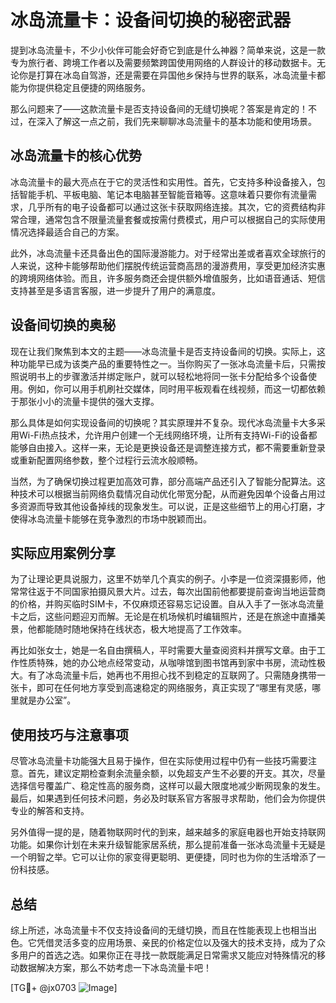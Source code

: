 # 冰岛流量卡：设备间切换的秘密武器

提到冰岛流量卡，不少小伙伴可能会好奇它到底是什么神器？简单来说，这是一款专为旅行者、跨境工作者以及需要频繁跨国使用网络的人群设计的移动数据卡。无论你是打算在冰岛自驾游，还是需要在异国他乡保持与世界的联系，冰岛流量卡都能为你提供稳定且便捷的网络服务。

那么问题来了——这款流量卡是否支持设备间的无缝切换呢？答案是肯定的！不过，在深入了解这一点之前，我们先来聊聊冰岛流量卡的基本功能和使用场景。

## 冰岛流量卡的核心优势

冰岛流量卡的最大亮点在于它的灵活性和实用性。首先，它支持多种设备接入，包括智能手机、平板电脑、笔记本电脑甚至智能音箱等。这意味着只要你有流量需求，几乎所有的电子设备都可以通过这张卡获取网络连接。其次，它的资费结构非常合理，通常包含不限量流量套餐或按需付费模式，用户可以根据自己的实际使用情况选择最适合自己的方案。

此外，冰岛流量卡还具备出色的国际漫游能力。对于经常出差或者喜欢全球旅行的人来说，这种卡能够帮助他们摆脱传统运营商高昂的漫游费用，享受更加经济实惠的跨境网络体验。而且，许多服务商还会提供额外增值服务，比如语音通话、短信支持甚至是多语言客服，进一步提升了用户的满意度。

## 设备间切换的奥秘

现在让我们聚焦到本文的主题——冰岛流量卡是否支持设备间的切换。实际上，这种功能早已成为该类产品的重要特性之一。当你购买了一张冰岛流量卡后，只需按照说明书上的步骤激活并绑定账户，就可以轻松地将同一张卡分配给多个设备使用。例如，你可以用手机刷社交媒体，同时用平板观看在线视频，而这一切都依赖于那张小小的流量卡提供的强大支撑。

那么具体是如何实现设备间的切换呢？其实原理并不复杂。现代冰岛流量卡大多采用Wi-Fi热点技术，允许用户创建一个无线网络环境，让所有支持Wi-Fi的设备都能够自由接入。这样一来，无论是更换设备还是调整连接方式，都不需要重新登录或重新配置网络参数，整个过程行云流水般顺畅。

当然，为了确保切换过程更加高效可靠，部分高端产品还引入了智能分配算法。这种技术可以根据当前网络负载情况自动优化带宽分配，从而避免因单个设备占用过多资源而导致其他设备掉线的现象发生。可以说，正是这些细节上的用心打磨，才使得冰岛流量卡能够在竞争激烈的市场中脱颖而出。

## 实际应用案例分享

为了让理论更具说服力，这里不妨举几个真实的例子。小李是一位资深摄影师，他常常往返于不同国家拍摄风景大片。过去，每次出国前他都要提前查询当地运营商的价格，并购买临时SIM卡，不仅麻烦还容易忘记设置。自从入手了一张冰岛流量卡之后，这些问题迎刃而解。无论是在机场候机时编辑照片，还是在旅途中直播美景，他都能随时随地保持在线状态，极大地提高了工作效率。

再比如张女士，她是一名自由撰稿人，平时需要大量查阅资料并撰写文章。由于工作性质特殊，她的办公地点经常变动，从咖啡馆到图书馆再到家中书房，流动性极大。有了冰岛流量卡后，她再也不用担心找不到稳定的互联网了。只需随身携带一张卡，即可在任何地方享受到高速稳定的网络服务，真正实现了“哪里有灵感，哪里就是办公室”。

## 使用技巧与注意事项

尽管冰岛流量卡功能强大且易于操作，但在实际使用过程中仍有一些技巧需要注意。首先，建议定期检查剩余流量余额，以免超支产生不必要的开支。其次，尽量选择信号覆盖广、稳定性高的服务商，这样可以最大限度地减少断网现象的发生。最后，如果遇到任何技术问题，务必及时联系官方客服寻求帮助，他们会为你提供专业的解答和支持。

另外值得一提的是，随着物联网时代的到来，越来越多的家庭电器也开始支持联网功能。如果你计划在未来升级智能家居系统，那么提前准备一张冰岛流量卡无疑是一个明智之举。它可以让你的家变得更聪明、更便捷，同时也为你的生活增添了一份科技感。

## 总结

综上所述，冰岛流量卡不仅支持设备间的无缝切换，而且在性能表现上也相当出色。它凭借灵活多变的应用场景、亲民的价格定位以及强大的技术支持，成为了众多用户的首选之选。如果你正在寻找一款既能满足日常需求又能应对特殊情况的移动数据解决方案，那么不妨考虑一下冰岛流量卡吧！

[TG💪+ @jx0703 ![Image](https://github.com/user-attachments/assets/dbca1d08-cadb-493c-b0ec-ad6f7a83f270)]